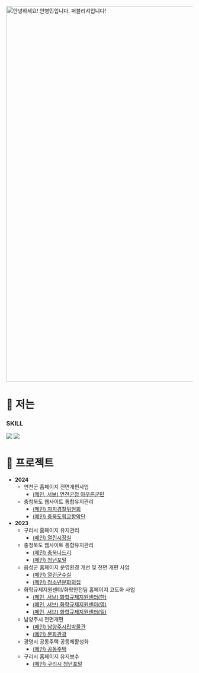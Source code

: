 <img width="1012" alt="안녕하세요! 안병민입니다. 퍼블리셔입니다!" src="https://github.com/byeongmin-publishing/byeongmin-publishing/assets/114711496/8c17fd64-7f84-497d-945f-865423bbc061">

  # 🤔 저는  
  ### SKILL
  <img src="https://img.shields.io/badge/Illustrator-FF9A00?style=flat-square&logo=adobeillustrator&logoColor=white"/>
  <img src="https://img.shields.io/badge/html5-E34F26?style=for-the-badge&logo=html5&logoColor=white">

  # 💬 프로젝트  
  * **2024**
    - 연천군 홈페이지 전면개편사업
      + [(메인, 서브) 연천군청 아우른군민](https://www.yeoncheon.go.kr/cyber/index.do)
    - 충청북도 웹사이트 통합유지관리
      + [(메인) 자치경찰위원회](https://www.chungbuk.go.kr/cbppc/index.do)
      + [(메인) 충북도립교향악단](https://cbfarm.chungbuk.go.kr/art/index.do)
  * **2023**
    - 구리시 홈페이지 유지관리
      + [(메인) 열린시장실](https://www.guri.go.kr/mayor/index.do)
    - 충청북도 웹사이트 통합유지관리
      + [(메인) 충북나드리](https://tour.chungbuk.go.kr/www/index.do)
      + [(메인) 청년포털](https://www.chungbuk.go.kr/young/index.do)
    - 음성군 홈페이지 운영환경 개선 및 전면 개편 사업
      + [(메인) 열린군수실](https://www.eumseong.go.kr/mayor/index.do)
      + [(메인) 청소년문화의집](https://www.eumseong.go.kr/esyouth/index.do)
    - 화학규제지원센터/화학안전팀 홈페이지 고도화 사업
      + [(메인, 서브) 화학규제지원센터(한)](https://reach.ktr.or.kr/www/index.do)
      + [(메인, 서브) 화학규제지원센터(영)](https://reach.ktr.or.kr/en/index.do)
      + [(메인, 서브) 화학규제지원센터(일)](https://reach.ktr.or.kr/jp/index.do)
    - 남양주시 전면개편
      + [(메인) 남양주시립박물관](https://www.nyj.go.kr/museum/index.do)
      + [(메인) 문화관광](https://www.nyj.go.kr/culture/index.do)
    - 광명시 공동주택 공동체활성화
      + [(메인) 공동주택](https://www.gm.go.kr/withapt/index.do)
    - 구리시 홈페이지 유지보수
      + [(메인) 구리시 청년포털](https://www.guri.go.kr/youth/index.do)
<!--
**byeongmin-publishing/byeongmin-publishing** is a ✨ _special_ ✨ repository because its `README.md` (this file) appears on your GitHub profile.

Here are some ideas to get you started: 

- 🔭 I’m currently working on ...
- 🌱 I’m currently learning ...
- 👯 I’m looking to collaborate on ...
- 🤔 I’m looking for help with ...
- 💬 Ask me about ...
- 😄 Pronouns: ...
- ⚡ Fun fact: ...
-->
